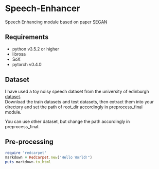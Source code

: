 # Speech-Enhancer
Speech Enhancing module based on paper [SEGAN](https://arxiv.org/abs/1703.09452)

## Requirements
- python v3.5.2 or higher
- librosa
- SoX
- pytorch v0.4.0

## Dataset
I have used a toy noisy speech dataset from the university of edinburgh [dataset](https://datashare.is.ed.ac.uk/handle/10283/1942).     
Download the train datasets and test datasets, then extract them into your directory and set the path of root_dir accordingly in preprocess_final module.


You can use other dataset, but change the path accordingly in preprocess_final.

## Pre-processing
```ruby
require 'redcarpet'
markdown = Redcarpet.new("Hello World!")
puts markdown.to_html
```
